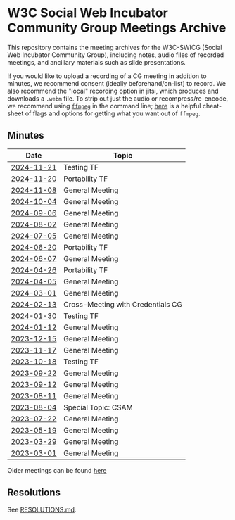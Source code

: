 # W3C Social Web Incubator Community Group Meetings Archive

This repository contains the meeting archives for the W3C-SWICG (Social Web
Incubator Community Group), including notes, audio files of recorded meetings,
and ancillary materials such as slide presentations.

If you would like to upload a recording of a CG meeting in addition to minutes, we recommend consent (ideally beforehand/on-list) to record. We also recommend the "local" recording option in jitsi, which produces and downloads a `.webm` file. To strip out just the audio or recompress/re-encode, we recommend using [`ffmpeg`](https://ffmpeg.org/download.html) in the command line; [here](https://gist.github.com/protrolium/e0dbd4bb0f1a396fcb55) is a helpful cheat-sheet of flags and options for getting what you want out of `ffmpeg`.

## Minutes

|Date|Topic|
|---|---|
|[2024-11-21](https://lists.w3.org/Archives/Public/public-swicg/2024Nov/0059.html)|Testing TF|
|[2024-11-20](https://lists.w3.org/Archives/Public/public-swicg/2024Nov/0058.html)|Portability TF|
|[2024-11-08](2024-11-08/README.md)|General Meeting|
|[2024-10-04](2024-10-04/README.md)|General Meeting|
|[2024-09-06](2024-09-06/README.md)|General Meeting|
|[2024-08-02](2024-08-02/README.md)|General Meeting|
|[2024-07-05](2024-07-05/README.md)|General Meeting|
|[2024-06-20](2024-06-20-portabilityTF/README.md)|Portability TF|
|[2024-06-07](2024-06-07/README.md)|General Meeting|
|[2024-04-26](2024-04-26-portabilityTF/README.md)|Portability TF|
|[2024-04-05](2024-04-05/README.md)|General Meeting|
|[2024-03-01](2024-03-01/README.md)|General Meeting|
|[2024-02-13](2024-02-13-credentialscg-crossmeeting/README.md)|Cross-Meeting with Credentials CG|
|[2024-01-30](2024-01-30-testingTF/README.md)|Testing TF|
|[2024-01-12](2024-01-12/README.md)|General Meeting|
|[2023-12-15](2023-12-15/README.md)|General Meeting|
|[2023-11-17](2023-11-17/README.md)|General Meeting|
|[2023-10-18](2023-10-08-testingTF/README.md)|Testing TF|
|[2023-09-22](2023-09-22/README.md)|General Meeting|
|[2023-09-12](2023-09-12/README.md)|General Meeting|
|[2023-08-11](2023-08-11/README.md)|General Meeting|
|[2023-08-04](2023-08-04-csam-spec-topic/README.md)|Special Topic: CSAM|
|[2023-07-22](2023-07-22/README.md)|General Meeting|
|[2023-05-19](2023-05-19/README.md)|General Meeting|
|[2023-03-29](2023-03-29/README.md)|General Meeting|
|[2023-03-01](2023-03-01/README.md)|General Meeting|

Older meetings can be found [here](https://www.w3.org/wiki/SocialCG#Meetings)

## Resolutions

See [RESOLUTIONS.md](./RESOLUTIONS.md).